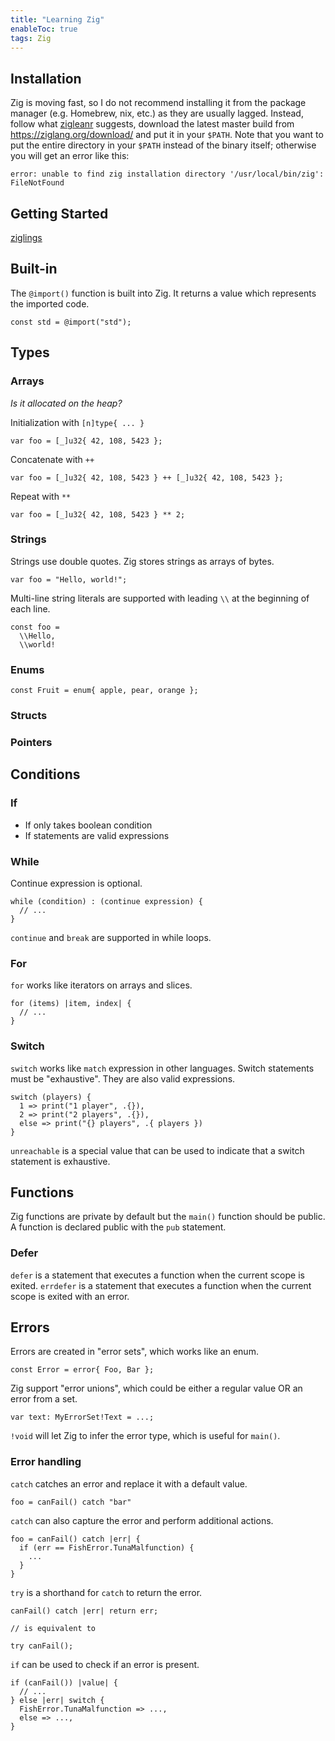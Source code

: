 ```yaml
---
title: "Learning Zig"
enableToc: true
tags: Zig
---
```


## Installation

Zig is moving fast, so I do not recommend installing it from the package manager (e.g. Homebrew, nix, etc.) as they are usually lagged.
Instead, follow what [zigleanr](https://ziglearn.org/#installation) suggests, download the latest master build from https://ziglang.org/download/ and put it in your `$PATH`.
Note that you want to put the entire directory in your `$PATH` instead of the binary itself; otherwise you will get an error like this:

```
error: unable to find zig installation directory '/usr/local/bin/zig': FileNotFound
```

## Getting Started

[ziglings](https://github.com/ziyunli/ziglings)

## Built-in

The `@import()` function is built into Zig.
It returns a value which represents the imported code.

```zig
const std = @import("std");
```

## Types

### Arrays

*Is it allocated on the heap?*

Initialization with `[n]type{ ... }`

```zig
var foo = [_]u32{ 42, 108, 5423 };
```

Concatenate with `++`

```zig
var foo = [_]u32{ 42, 108, 5423 } ++ [_]u32{ 42, 108, 5423 };
```

Repeat with `**`

```zig
var foo = [_]u32{ 42, 108, 5423 } ** 2;
```

### Strings

Strings use double quotes. Zig stores strings as arrays of bytes.

```zig
var foo = "Hello, world!";
```

Multi-line string literals are supported with leading `\\` at the beginning of each line.

```zig
const foo =
  \\Hello,
  \\world!
```

### Enums

```zig
const Fruit = enum{ apple, pear, orange };
```

### Structs

### Pointers



## Conditions

### If

* If only takes boolean condition
* If statements are valid expressions

### While

Continue expression is optional.

```zig
while (condition) : (continue expression) {
  // ...
}
```

`continue` and `break` are supported in while loops.

### For

`for` works like iterators on arrays and slices.

```zig
for (items) |item, index| {
  // ...
}
```

### Switch

`switch` works like `match` expression in other languages.
Switch statements must be "exhaustive".
They are also valid expressions.

```zig
switch (players) {
  1 => print("1 player", .{}),
  2 => print("2 players", .{}),
  else => print("{} players", .{ players })
}
```

`unreachable` is a special value that can be used to indicate that a switch statement is exhaustive.


## Functions

Zig functions are private by default but the `main()` function should be public.
A function is declared public with the `pub` statement.

### Defer

`defer` is a statement that executes a function when the current scope is exited.
`errdefer` is a statement that executes a function when the current scope is exited with an error.


## Errors

Errors are created in "error sets", which works like an enum.

```zig
const Error = error{ Foo, Bar };
```

Zig support "error unions", which could be either a regular value OR an error from a set.

```zig
var text: MyErrorSet!Text = ...;
```

`!void` will let Zig to infer the error type, which is useful for `main()`.

### Error handling

`catch` catches an error and replace it with a default value.

```zig
foo = canFail() catch "bar"
```

`catch` can also capture the error and perform additional actions.

```zig
foo = canFail() catch |err| {
  if (err == FishError.TunaMalfunction) {
    ...
  }
}
```

`try` is a shorthand for `catch` to return the error.

```zig
canFail() catch |err| return err;

// is equivalent to

try canFail();
```

`if` can be used to check if an error is present.

```zig
if (canFail()) |value| {
  // ...
} else |err| switch {
  FishError.TunaMalfunction => ...,
  else => ...,
}
```

